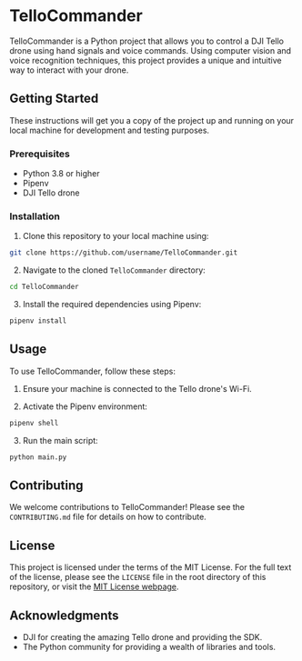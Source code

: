 # TelloCommander

TelloCommander is a Python project that allows you to control a DJI Tello drone using hand signals and voice commands. Using computer vision and voice recognition techniques, this project provides a unique and intuitive way to interact with your drone.

## Getting Started

These instructions will get you a copy of the project up and running on your local machine for development and testing purposes.

### Prerequisites

- Python 3.8 or higher
- Pipenv
- DJI Tello drone

### Installation

1. Clone this repository to your local machine using:

```bash
git clone https://github.com/username/TelloCommander.git
```

2. Navigate to the cloned `TelloCommander` directory:

```bash
cd TelloCommander
```

3. Install the required dependencies using Pipenv:

```bash
pipenv install
```

## Usage

To use TelloCommander, follow these steps:

1. Ensure your machine is connected to the Tello drone's Wi-Fi.

2. Activate the Pipenv environment:

```bash
pipenv shell
```

3. Run the main script:

```bash
python main.py
```

## Contributing

We welcome contributions to TelloCommander! Please see the `CONTRIBUTING.md` file for details on how to contribute.

## License

This project is licensed under the terms of the MIT License. For the full text of the license, please see the `LICENSE` file in the root directory of this repository, or visit the [MIT License webpage](https://mit-license.org/).

## Acknowledgments

- DJI for creating the amazing Tello drone and providing the SDK.
- The Python community for providing a wealth of libraries and tools.
